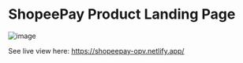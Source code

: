 # ShopeePay Product Landing Page

![image](https://user-images.githubusercontent.com/86993236/159636439-608a6e4c-a998-4103-b2a3-7da85a2a9f07.png)

See live view here: https://shopeepay-opv.netlify.app/
